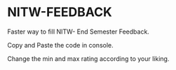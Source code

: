 # NITW-FEEDBACK

Faster way to fill NITW- End Semester Feedback.

Copy and Paste the code in console.

Change the min and max rating according to your liking.
